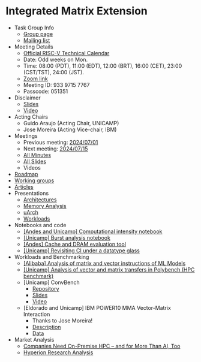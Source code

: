 
# Integrated Matrix Extension

* Task Group Info
  * [Group page](https://lists.riscv.org/g/tech-integrated-matrix-extension)
  * [Mailing list](https://lists.riscv.org/g/tech-integrated-matrix-extension/topics)
* Meeting Details
  * [Official RISC-V Technical Calendar](https://tech.riscv.org/calendar/)
  * Date: Odd weeks on Mon.
  * Time: 08:00 (PDT), 11:00 (EDT), 12:00 (BRT), 16:00 (CET), 23:00 (CST/TST), 24:00 (JST).
  * [Zoom link](https://zoom.us/j/93397157767?pwd=UE0vbWJEU0dFSXR4dlp5NGZjaUJJdz09)
  * Meeting ID: 933 9715 7767
  * Passcode: 051351
* Disclaimer
  * [Slides](https://docs.google.com/presentation/d/1LNhpuNwU54TgwGfcl-Fgf4HUFxCxh0AztPaeqMuRQRw/edit#slide=id.p1)
  * [Video](https://drive.google.com/file/d/1N_LM_XLLJ0YqadTF2VaAVB7I7QXgapc0/view?usp=sharing) 
* Acting Chairs
  * Guido Araujo  (Acting Chair, UNICAMP)
  * Jose Moreira  (Acting Vice-chair, IBM)
* Meetings
  * Previous meeting: [2024/07/01](https://github.com/riscv-admin/integrated-matrix-extension/wiki/IME-TG-Minutes#20240701)
  * Next meeting: [2024/07/15](https://github.com/riscv-admin/integrated-matrix-extension/wiki/IME-TG-Minutes#20240715)
  * [All Minutes](https://github.com/riscv-admin/integrated-matrix-extension/wiki/IME-TG-Minutes)
  * [All Slides](https://github.com/riscv-admin/integrated-matrix-extension/tree/main/Meetings)
  * Videos
* [Roadmap](https://docs.google.com/spreadsheets/d/170fX-avrKYMDfF3kjlzQ6lpqC0c4ytTd/edit?usp=sharing&ouid=112376118999052114595&rtpof=true&sd=true)
* [Working groups](https://docs.google.com/spreadsheets/d/1JvsnjbWNu0991DGnbOnMhwTgKnAZUJlsPKbz9vBXNow/edit#gid=0)
* [Articles](https://github.com/riscv-admin/integrated-matrix-extension/tree/main/Articles)
* Presentations
  * [Architectures](https://github.com/riscv-admin/integrated-matrix-extension/tree/main/Presentations/Architectures)
  * [Memory Analysis](https://github.com/riscv-admin/integrated-matrix-extension/tree/main/Presentations/Memory%20Analysis)
  * [uArch](https://github.com/riscv-admin/integrated-matrix-extension/tree/main/Presentations/uArch)
  * [Workloads](https://github.com/riscv-admin/integrated-matrix-extension/tree/main/Presentations/Workloads)
* Notebooks and code
  * [[Andes and Unicamp] Computational intensity notebook](https://colab.research.google.com/drive/1TGw2BgNmbv2rLj0cicEssIBN_9Kr-2HS?usp=sharing)
  * [[Unicamp] Burst analysis notebook](https://colab.research.google.com/drive/1sJk-rhXR94mZpjDoKmHjjcnjxcZwsnoV?usp=sharing)
  * [[Andes] Cache and DRAM evaluation tool](https://github.com/CN-Ke/IME_Evaluation/blob/main/compute_locality.py)
  * [[Unicamp] Revisiting CI under a datatype glass](https://colab.research.google.com/drive/1TGw2BgNmbv2rLj0cicEssIBN_9Kr-2HS?pli=1&usp=drive_fs)
* Workloads and Benchmarking
  * [[Alibaba] Analysis of matrix and vector instructions of ML Models](https://github.com/T-head-Semi/riscv-matrix-extension-spec/blob/master/doc/slides/AME_workload_analysis_20240412.pdf)
  * [[Unicamp] Analysis of vector and matrix transfers in Polybench (HPC benchmark)](https://docs.google.com/spreadsheets/d/1FmBtJt__I1hj4LtRNhwMqrIsKPjSK40DEUBpWAi2QAQ/edit#gid=0)
  * [Unicamp] ConvBench
      * [Repository](https://github.com/LucasFernando-aes/ConvBench)
      * [Slides](https://docs.google.com/presentation/d/1WCXeOk6pKTYOVMLlb8tDQn18MKf7jVpEqTrZZHRs5u8/edit?usp=sharing)
      * [Video](https://drive.google.com/file/d/177l3FYafUxJo7HYsiRobBlvAcOccPi7g/view?usp=sharing)
   * [Eldorado and Unicamp] IBM POWER10 MMA Vector-Matrix Interaction
      * Thanks to Jose Moreira!
      * [Description](https://docs.google.com/document/d/18HNujobGMmEH6jhbmQu5rA1mwl8Wo91m?rtpof=true&usp=drive_fs)
      * [Data](https://docs.google.com/spreadsheets/d/18KxYZu3Re2Z2f8C2Pttf_6PvO9PxnlOq?rtpof=true&usp=drive_fs)
 * Market Analysis
    * [Companies Need On-Premise HPC – and for More Than AI, Too](https://www.nextplatform.com/2024/05/20/companies-need-on-premise-hpc-and-for-more-than-ai-too/)
    * [Hyperion Research Analysis](https://hyperionresearch.com/wp-content/uploads/2024/05/Hyperion-Research-Pre-ISC24-Presentations-May-2024.pdf)
     
  
  


